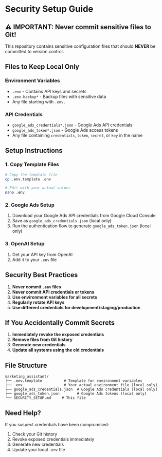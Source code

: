 # Security Setup Guide

## ⚠️ IMPORTANT: Never commit sensitive files to Git!

This repository contains sensitive configuration files that should **NEVER** be committed to version control.

## Files to Keep Local Only

### Environment Variables
- `.env` - Contains API keys and secrets
- `.env.backup*` - Backup files with sensitive data
- Any file starting with `.env.`

### API Credentials
- `google_ads_credentials*.json` - Google Ads API credentials
- `google_ads_token*.json` - Google Ads access tokens
- Any file containing `credentials`, `token`, `secret`, or `key` in the name

## Setup Instructions

### 1. Copy Template Files
```bash
# Copy the template file
cp .env.template .env

# Edit with your actual values
nano .env
```

### 2. Google Ads Setup
1. Download your Google Ads API credentials from Google Cloud Console
2. Save as `google_ads_credentials.json` (local only)
3. Run the authentication flow to generate `google_ads_token.json` (local only)

### 3. OpenAI Setup
1. Get your API key from OpenAI
2. Add it to your `.env` file

## Security Best Practices

1. **Never commit `.env` files**
2. **Never commit API credentials or tokens**
3. **Use environment variables for all secrets**
4. **Regularly rotate API keys**
5. **Use different credentials for development/staging/production**

## If You Accidentally Commit Secrets

1. **Immediately revoke the exposed credentials**
2. **Remove files from Git history**
3. **Generate new credentials**
4. **Update all systems using the old credentials**

## File Structure
```
marketing_assistant/
├── .env.template          # Template for environment variables
├── .env                   # Your actual environment file (local only)
├── google_ads_credentials.json  # Google Ads credentials (local only)
├── google_ads_token.json        # Google Ads tokens (local only)
└── SECURITY_SETUP.md     # This file
```

## Need Help?
If you suspect credentials have been compromised:
1. Check your Git history
2. Revoke exposed credentials immediately
3. Generate new credentials
4. Update your local `.env` file
